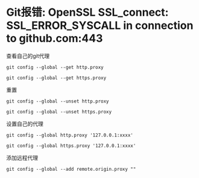 # Git报错: OpenSSL SSL_connect: SSL_ERROR_SYSCALL in connection to github.com:443

查看自己的git代理

    git config --global --get http.proxy
    
    git config --global --get https.proxy

重置

    git config --global --unset http.proxy

    git config --global --unset https.proxy

设置自己的代理

    git config --global http.proxy '127.0.0.1:xxxx'
    
    git config --global https.proxy '127.0.0.1:xxxx'

添加远程代理

    git config --global --add remote.origin.proxy ""

